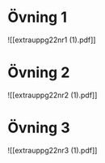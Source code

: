 
# Övning 1
![[extrauppg22nr1 (1).pdf]]

# Övning 2
![[extrauppg22nr2 (1).pdf]]

# Övning 3
![[extrauppg22nr3 (1).pdf]]



